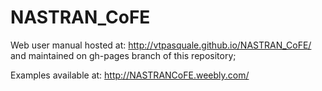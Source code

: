 # NASTRAN_CoFE 

Web user manual hosted at:
http://vtpasquale.github.io/NASTRAN_CoFE/
and maintained on gh-pages branch of this repository;

Examples available at:
http://NASTRANCoFE.weebly.com/

